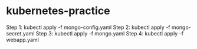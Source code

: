 # kubernetes-practice

Step 1: kubectl apply -f mongo-config.yaml
Step 2: kubectl apply -f mongo-secret.yaml
Step 3: kubectl apply -f mongo.yaml
Step 4: kubectl apply -f webapp.yaml
